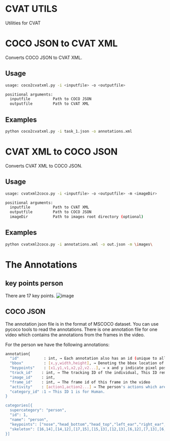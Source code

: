# CVAT UTILS
Utilities for CVAT

# COCO JSON to CVAT XML

Converts COCO JSON to CVAT XML.

## Usage

```bash
usage: coco2cvatxml.py -i <inputfile> -o <outputfile>

positional arguments:
  inputfile          Path to COCO JSON
  outputfile         Path to CVAT XML

```

## Examples

```bash
python coco2cvatxml.py -i task_1.json -o annotations.xml
```

# CVAT XML to COCO JSON

Converts CVAT XML to COCO JSON.

## Usage

```bash
usage: cvatxml2coco.py -i <inputfile> -o <outputfile> -m <imageDir>

positional arguments:
  inputfile          Path to CVAT XML
  outputfile         Path to COCO JSON
  imageDir           Path to images root directory (optional)

```

## Examples

```bash
python cvatxml2coco.py -i annotations.xml -o out.json -m \images\
```

# The Annotations

## key points person
There are 17 key points.
![image](https://user-images.githubusercontent.com/35894891/165474348-1b7f7082-37db-4ff9-8cf8-0b5d3130565a.png)

## COCO JSON
The annotation json file is in the format of MSCOCO dataset. You can use pycoco tools to read the annotations.
There is one annotation file for one video which contains the annotations from the frames in the video. 

For the person we have the following annotations:<br />
```bash
annotation{
  "id"           : int, → Each annotation also has an id (unique to all other annotations)
  "bbox"         : [x,y,width,height], → Denoting the bbox location of that person. Box coordinates are measured from the top left image corner and are 0-indexed<br />
  "keypoints"    : [x1,y1,v1,x2,y2,v2...], → x and y indicate pixel positions in the image. v indicates visibility— v=0: not labeled (in which case x=y=0), v=1: labeled but not visible, and v=2: labeled and visible <br />
  "track_id"    : int, → The tracking ID of the individual, This ID remains constant for that person/object in all the sequences of the video<br />
  "image_id"    : int, 
  "frame_id"    : int, → The frame id of this frame in the video
  "activity"    : [action1,action2...] → The person's actions which are captured  
  "category_id" :1 → This ID 1 is for Human.
}

categories[{
  supercategory": "person",
  "id": 1,
  "name": "person",
  "keypoints": ["nose","head_bottom","head_top","left_ear","right_ear","left_shoulder","right_shoulder","left_elbow","right_elbow","left_wrist","right_wrist","left_hip","right_hip","left_knee","right_knee","left_ankle","right_ankle"], 
  "skeleton": [16,14],[14,12],[17,15],[15,13],[12,13],[6,12],[7,13],[6,7],[6,8],[7,9],[8,10],[9,11],[2,3],[1,2],[1,3],[2,4],[3,5],[4,6],[5,7], → defines connectivity  via a list of keypoint edge pairs 
}]
```


